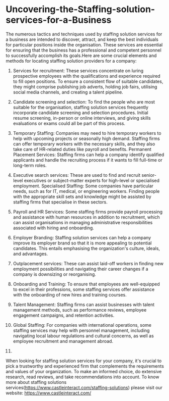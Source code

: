 # Uncovering-the-Staffing-solution-services-for-a-Business
The numerous tactics and techniques used by staffing solution services for a business are intended to discover, attract, and keep the best individuals for particular positions inside the organisation. These services are essential for ensuring that the business has a professional and competent personnel to successfully accomplish its goals.Here are some crucial elements and methods for locating staffing solution providers for a company:

1. Services for recruitment: These services concentrate on luring prospective employees with the qualifications and experience required to fill open positions. To ensure a consistent flow of suitable candidates, they might comprise publishing job adverts, holding job fairs, utilising social media channels, and creating a talent pipeline.
   
2. Candidate screening and selection: To find the people who are most suitable for the organisation, staffing solution services frequently incorporate candidate screening and selection procedures. Initial resume screening, in-person or online interviews, and giving skills evaluations or exams could all be part of this process.
   
3. Temporary Staffing: Companies may need to hire temporary workers to help with upcoming projects or seasonally high demand. Staffing firms can offer temporary workers with the necessary skills, and they also take care of HR-related duties like payroll and benefits.
Permanent Placement Services: Staffing firms can help a company identify qualified applicants and handle the recruiting process if it wants to fill full-time or long-term roles.

4. Executive search services: These are used to find and recruit senior-level executives or subject-matter experts for high-level or specialised employment.
Specialised Staffing: Some companies have particular needs, such as for IT, medical, or engineering workers. Finding people with the appropriate skill sets and knowledge might be assisted by staffing firms that specialise in these sectors.

5. Payroll and HR Services: Some staffing firms provide payroll processing and assistance with human resources in addition to recruitment, which can assist organisations in managing administrative responsibilities associated with hiring and onboarding.
   
6. Employer Branding: Staffing solution services can help a company improve its employer brand so that it is more appealing to potential candidates. This entails emphasising the organization's culture, ideals, and advantages.
   
7. Outplacement services: These can assist laid-off workers in finding new employment possibilities and navigating their career changes if a company is downsizing or reorganising.
   
8. Onboarding and Training: To ensure that employees are well-equipped to excel in their professions, some staffing services offer assistance with the onboarding of new hires and training courses.
   
9. Talent Management: Staffing firms can assist businesses with talent management methods, such as performance reviews, employee engagement campaigns, and retention activities.
    
10. Global Staffing: For companies with international operations, some staffing services may help with personnel management, including navigating local labour regulations and cultural concerns, as well as employee recruitment and management abroad.
11. 
When looking for staffing solution services for your company, it's crucial to pick a trustworthy and experienced firm that complements the requirements and values of your organization. To make an informed choice, do extensive research, read reviews, and take recommendations into account.
To know more about staffing solutions services(https://www.castleinteract.com/staffing-solutions) please visit our website: https://www.castleinteract.com/
